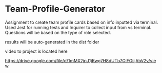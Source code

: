 # Team-Profile-Generator

Assignment to create team profile cards based on info inputted via terminal.
Used Jest for running tests and Inquirer to collect input from vs terminal.
Questions will be based on the type of role selected.

results will be auto-generated in the dist folder

video to project is located here 

https://drive.google.com/file/d/1mMX2jpJ1jKwg7H8dUTb7OlFGiijAbV2v/view